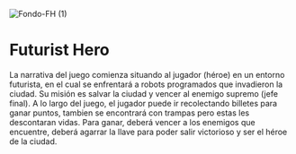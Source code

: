 ![Fondo-FH (1)](https://github.com/marielgutierrez/Game-SPL/assets/123014715/52412b43-fb0e-4956-9294-d95f8b938992)
# Futurist Hero
La narrativa del juego comienza situando al jugador (héroe) en un entorno futurista, en el cual se enfrentará a robots programados que invadieron la ciudad. Su misión es salvar la ciudad y vencer al enemigo supremo (jefe final). A lo largo del juego, el jugador puede ir recolectando billetes para ganar puntos, tambien se encontrará con trampas pero estas les descontaran vidas. Para ganar, deberá vencer a los enemigos que encuentre, deberá agarrar la llave para poder salir victorioso y ser el héroe de la ciudad.
